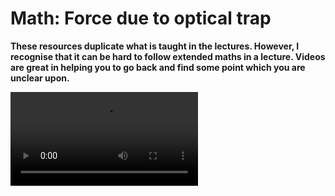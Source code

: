 # Math: Force due to optical trap

<link rel="stylesheet" type="text/css" href="../customstyle.css">

**These resources duplicate what is taught in the lectures. However, I recognise that it can be hard to follow extended maths in a lecture. Videos are great in helping you to go back and find some point which you are unclear upon.**

<video width="flex-center video-container" controls>
  <source src="https://www.nottingham.ac.uk/~ppzmis/phys3009/videos/M10.mp4" type="video/mp4">
  Your browser does not support the video tag.
</video>

